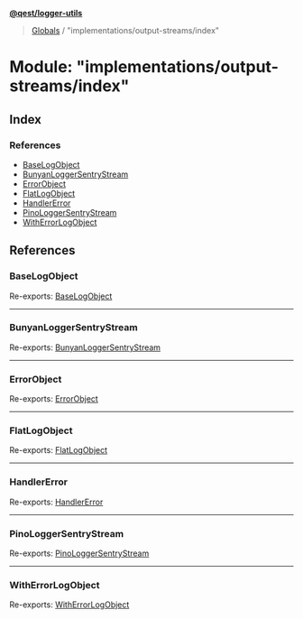 **[@qest/logger-utils](../README.md)**

> [Globals](../README.md) / "implementations/output-streams/index"

# Module: "implementations/output-streams/index"

## Index

### References

* [BaseLogObject](_implementations_output_streams_index_.md#baselogobject)
* [BunyanLoggerSentryStream](_implementations_output_streams_index_.md#bunyanloggersentrystream)
* [ErrorObject](_implementations_output_streams_index_.md#errorobject)
* [FlatLogObject](_implementations_output_streams_index_.md#flatlogobject)
* [HandlerError](_implementations_output_streams_index_.md#handlererror)
* [PinoLoggerSentryStream](_implementations_output_streams_index_.md#pinologgersentrystream)
* [WithErrorLogObject](_implementations_output_streams_index_.md#witherrorlogobject)

## References

### BaseLogObject

Re-exports: [BaseLogObject](../interfaces/_implementations_object_formats_interfaces_.baselogobject.md)

___

### BunyanLoggerSentryStream

Re-exports: [BunyanLoggerSentryStream](../classes/_implementations_output_streams_bunyan_logger_sentry_stream_index_.bunyanloggersentrystream.md)

___

### ErrorObject

Re-exports: [ErrorObject](../interfaces/_implementations_object_formats_interfaces_.errorobject.md)

___

### FlatLogObject

Re-exports: [FlatLogObject](../interfaces/_implementations_object_formats_interfaces_.flatlogobject.md)

___

### HandlerError

Re-exports: [HandlerError](../interfaces/_implementations_object_formats_interfaces_.handlererror.md)

___

### PinoLoggerSentryStream

Re-exports: [PinoLoggerSentryStream](../classes/_implementations_output_streams_pino_logger_sentry_stream_index_.pinologgersentrystream.md)

___

### WithErrorLogObject

Re-exports: [WithErrorLogObject](../interfaces/_implementations_object_formats_interfaces_.witherrorlogobject.md)
